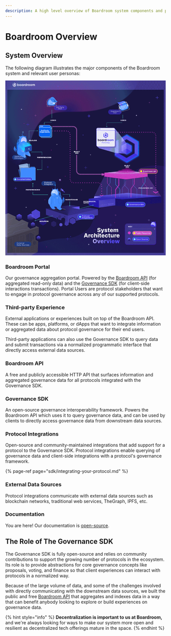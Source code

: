 ```yaml
---
description: A high level overview of Boardroom system components and product offerings.
---
```


# Boardroom Overview

## System Overview

The following diagram illustrates the major components of the Boardroom system and relevant user personas:

![Click to expand](.gitbook/assets/boardroom-systemarch-overview-small.gif)

### Boardroom Portal

Our governance aggregation portal. Powered by the [Boardroom API](boardroom-api/boardroom-api.md) \(for aggregated read-only data\) and the [Governance SDK](sdk/governance-sdk.md) \(for client-side interactions transactions\). Portal Users are protocol stakeholders that want to engage in protocol governance across any of our supported protocols.

### Third-party Experience

External applications or experiences built on top of the Boardroom API. These can be apps, platforms, or dApps that want to integrate information or aggregated data about protocol governance for their end users.

Third-party applications can also use the Governance SDK to query data and submit transactions via a normalized programmatic interface that directly access external data sources.

### Boardroom API

A free and publicly accessible HTTP API that surfaces information and aggregated governance data for all protocols integrated with the Governance SDK.

### Governance SDK

An open-source governance interoperability framework. Powers the Boardroom API which uses it to query governance data, and can be used by clients to directly access governance data from downstream data sources.

### Protocol Integrations

Open-source and community-maintained integrations that add support for a protocol to the Governance SDK. Protocol integrations enable querying of governance data and client-side integrations with a protocol's governance framework.

{% page-ref page="sdk/integrating-your-protocol.md" %}

### External Data Sources

Protocol integrations communicate with external data sources such as blockchain networks, traditional web services, TheGraph, IPFS, etc.

### Documentation

You are here! Our documentation is [open-source](https://github.com/boardroom-inc/documentation).

## The Role of The Governance SDK

The Governance SDK is fully open-source and relies on community contributions to support the growing number of protocols in the ecosystem. Its role is to provide abstractions for core governance concepts like proposals, voting, and finance so that client experiences can interact with protocols in a normalized way.

Because of the large volume of data, and some of the challenges involved with directly communicating with the downstream data sources, we built the public and free [Boardroom API](boardroom-api/boardroom-api.md) that aggregates and indexes data in a way that can benefit anybody looking to explore or build experiences on governance data.

{% hint style="info" %}
**Decentralization is important to us at Boardroom,** and we're always looking for ways to make our system more open and resilient as decentralized tech offerings mature in the space.
{% endhint %}

